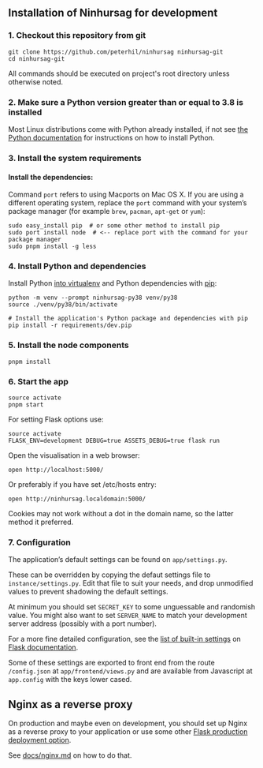 ## Installation of Ninhursag for development

### 1. Checkout this repository from git

    git clone https://github.com/peterhil/ninhursag ninhursag-git
    cd ninhursag-git

All commands should be executed on project's root directory unless
otherwise noted.

### 2. Make sure a Python version greater than or equal to 3.8 is installed

Most Linux distributions come with Python already installed, if not
see [the Python documentation](https://docs.python.org/3/using/index.html) for
instructions on how to install Python.

### 3. Install the system requirements

#### Install the dependencies:

Command `port` refers to using Macports on Mac OS X. If you are using
a different operating system, replace the `port` command with your
system’s package manager (for example `brew`, `pacman`, `apt-get` or `yum`):

    sudo easy_install pip  # or some other method to install pip
    sudo port install node  # <-- replace port with the command for your package manager
    sudo pnpm install -g less

### 4. Install Python and dependencies

Install Python [into virtualenv](http://www.virtualenv.org/en/latest/virtualenv.html)
and Python dependencies with [pip](http://www.pip-installer.org/en/latest/):

    python -m venv --prompt ninhursag-py38 venv/py38
    source ./venv/py38/bin/activate

    # Install the application's Python package and dependencies with pip
    pip install -r requirements/dev.pip

### 5. Install the node components

    pnpm install

### 6. Start the app

    source activate
    pnpm start

For setting Flask options use:

    source activate
    FLASK_ENV=development DEBUG=true ASSETS_DEBUG=true flask run

Open the visualisation in a web browser:

    open http://localhost:5000/

Or preferably if you have set /etc/hosts entry:

    open http://ninhursag.localdomain:5000/

Cookies may not work without a dot in the domain name, so the latter
method it preferred.


###  7. Configuration

The application’s default settings can be found on `app/settings.py`.

These can be overridden by copying the defaut settings file to
`instance/settings.py`. Edit that file to suit your needs, and drop
unmodified values to prevent shadowing the default settings.

At minimum you should set `SECRET_KEY` to some unguessable and
randomish value. You might also want to set `SERVER_NAME` to match
your development server address (possibly with a port number).

For a more fine detailed configuration, see the [list of built-in
settings](http://flask.pocoo.org/docs/config/#builtin-configuration-values)
on [Flask documentation](http://flask.pocoo.org/docs/).

Some of these settings are exported to front end from the route
`/config.json` at `app/frontend/views.py` and are available from
Javascript at `app.config` with the keys lower cased.


## Nginx as a reverse proxy

On production and maybe even on development, you should set up Nginx
as a reverse proxy to your application or use some other
[Flask production deployment option](http://flask.pocoo.org/docs/deploying/).

See [docs/nginx.md](docs/nginx.md) on how to do that.
